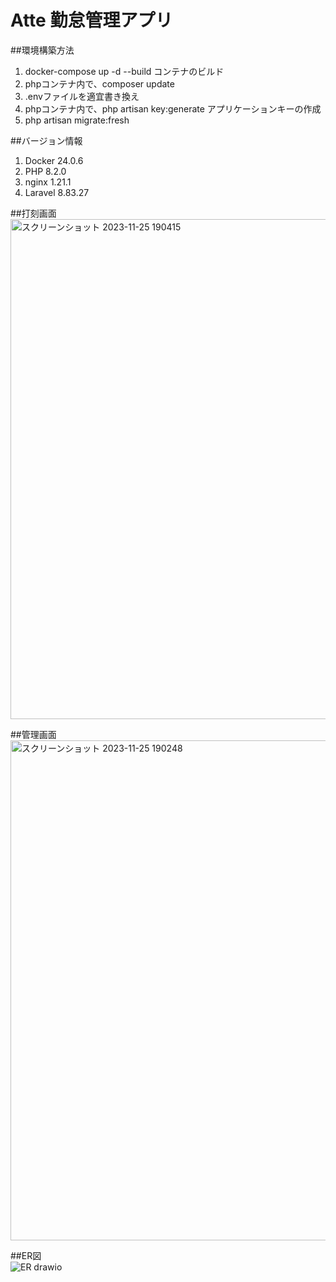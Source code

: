 # Atte 勤怠管理アプリ

##環境構築方法
1. docker-compose up -d --build コンテナのビルド
2. phpコンテナ内で、composer update
3. .envファイルを適宜書き換え
4. phpコンテナ内で、php artisan key:generate  アプリケーションキーの作成
5. php artisan migrate:fresh

##バージョン情報
1. Docker 24.0.6
2. PHP 8.2.0
3. nginx 1.21.1
4. Laravel 8.83.27



##打刻画面</br>
<img width="800" alt="スクリーンショット 2023-11-25 190415" src="https://github.com/JonyTask/Atte/assets/136244515/53745e31-7171-4ee2-a119-31334508047c">



##管理画面</br>
<img width="800" alt="スクリーンショット 2023-11-25 190248" src="https://github.com/JonyTask/Atte/assets/136244515/146a7038-d826-4c77-a71f-a3f3733f1fd9">


##ER図</br>
![ER drawio](https://github.com/JonyTask/Atte/assets/136244515/f3a10a20-3271-4447-8343-f73a03f7fda9)

